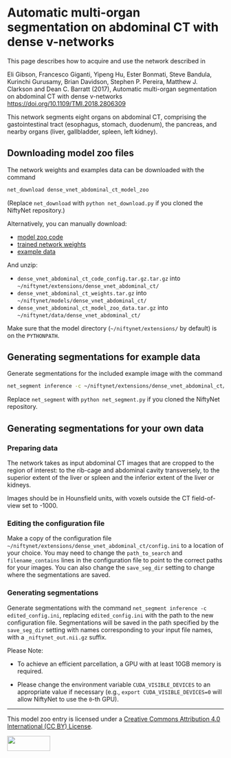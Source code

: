 # Automatic multi-organ segmentation on abdominal CT with dense v-networks

This page describes how to acquire and use the network described in

Eli Gibson, Francesco Giganti, Yipeng Hu, Ester Bonmati, Steve
Bandula, Kurinchi Gurusamy, Brian Davidson, Stephen P. Pereira,
Matthew J. Clarkson and Dean C. Barratt (2017), Automatic multi-organ
segmentation on abdominal CT with dense v-networks https://doi.org/10.1109/TMI.2018.2806309

This network segments eight organs on abdominal CT, comprising the
gastointestinal tract (esophagus, stomach, duodenum), the pancreas, and
nearby organs (liver, gallbladder, spleen, left kidney).

## Downloading model zoo files

The network weights and examples data can be downloaded with the command
```bash
net_download dense_vnet_abdominal_ct_model_zoo
```

(Replace `net_download` with `python net_download.py` if you cloned the NiftyNet repository.)


Alternatively, you can manually download:
- [model zoo code](https://www.dropbox.com/s/ptu46os7lfmj0dl/dense_vnet_abdominal_ct_code_config.tar.gz?dl=1)
- [trained network weights](https://www.dropbox.com/s/zvc8stqo6womvou/dense_vnet_abdominal_ct_weights.tar.gz?dl=1)
- [example data](https://www.dropbox.com/s/5fk0m9v12if5da9/dense_vnet_abdominal_ct_model_zoo_data.tar.gz?dl=1)

And unzip:
- `dense_vnet_abdominal_ct_code_config.tar.gz.tar.gz` into `~/niftynet/extensions/dense_vnet_abdominal_ct/`
- `dense_vnet_abdominal_ct_weights.tar.gz` into `~/niftynet/models/dense_vnet_abdominal_ct/`
- `dense_vnet_abdominal_ct_model_zoo_data.tar.gz` into `~/niftynet/data/dense_vnet_abdominal_ct/`

Make sure that the model directory (`~/niftynet/extensions/` by default) is on the `PYTHONPATH`.

## Generating segmentations for example data

Generate segmentations for the included example image with the command
```bash
net_segment inference -c ~/niftynet/extensions/dense_vnet_abdominal_ct/config.ini
```
Replace `net_segment` with `python net_segment.py` if you cloned the NiftyNet repository.


## Generating segmentations for your own data

### Preparing data
The network takes as input abdominal CT images that are cropped to the region of interest: to the rib-cage and abdominal cavity transversely, to the superior extent of the liver or spleen and the inferior extent of the liver or kidneys.

Images should be in Hounsfield units, with voxels outside the CT
field-of-view set to -1000.

### Editing the configuration file

Make a copy of the configuration file `~/niftynet/extensions/dense_vnet_abdominal_ct/config.ini` to a location of your choice.
You may need to change the `path_to_search` and `filename_contains` lines in the configuration file to point to the correct paths for your images. You can also change the `save_seg_dir` setting to change where the segmentations are saved.

### Generating segmentations

Generate segmentations with the command `net_segment inference -c edited_config.ini`, replacing `edited_config.ini` with the path to the new configuration file. Segmentations will be saved in the path specified by the `save_seg_dir` setting with names corresponding to your input file names, with a `_niftynet_out.nii.gz` suffix.



Please Note:

* To achieve an efficient parcellation, a GPU with at least 10GB memory is required.

* Please change the environment variable `CUDA_VISIBLE_DEVICES` to an appropriate value if necessary (e.g., `export CUDA_VISIBLE_DEVICES=0` will allow NiftyNet to use the `0`-th GPU).


---
This model zoo entry is licensed under a
[Creative Commons Attribution 4.0 International (CC BY) License](https://creativecommons.org/licenses/by/4.0/).

<img src="https://github.com/NifTK/NiftyNetModelZoo/raw/5-reorganising-with-lfs/by.png" width="100" height="35">